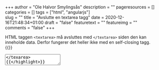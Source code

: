 +++
author = "Ole Halvor Smylingsås"
description = ""
pageresources = []
categories = []
tags = ["html", "angularjs"]     
slug = ""
title = "Avslutte en textarea tagg"
date = 2020-12-16T21:48:34+01:00
draft = "false"
featuretext = ""
featureimg = ""
comments = "false"
+++

<!--more-->
HTML taggen ``` <textarea> ``` må avsluttes med ``` </textarea> ``` siden den kan inneholde data. Derfor fungerer det heller ikke med en self-closing tagg. 
{{<highlight html>}}
<textarea></texarea>
{{</highlight>}}

AngularJS vil stoppe opptegning av html-template dersom en ``` <textarea> ``` er avsluttet galt.